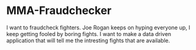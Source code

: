 # MMA-Fraudchecker
I want to fraudcheck fighters. Joe Rogan keeps on hyping everyone up, I keep getting fooled by boring fights. I want to make a data driven application that will tell me the intresting fights that are available. 
